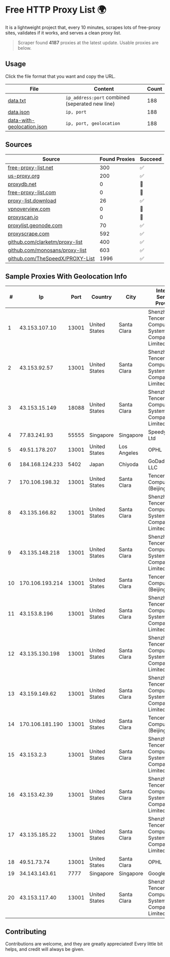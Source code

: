 
# Free HTTP Proxy List 🌍

It is a lightweight project that, every 10 minutes, scrapes lots of free-proxy sites, validates if it works, and serves a clean proxy list.


> Scraper found **4187** proxies at the latest update. Usable proxies are below.

## Usage

Click the file format that you want and copy the URL.


|File|Content|Count|
|----|-------|-----|
|[data.txt](https://raw.githubusercontent.com/themiralay/Proxy-List-World/master/data.txt)|`ip_address:port` combined (seperated new line)|188|
|[data.json](https://raw.githubusercontent.com/themiralay/Proxy-List-World/master/data.json)|`ip, port`|188|
|[data-with-geolocation.json](https://raw.githubusercontent.com/themiralay/Proxy-List-World/master/data-with-geolocation.json)|`ip, port, geolocation`|188|

## Sources

|Source|Found Proxies|Succeed|
|------|-------------|-------|
|[free-proxy-list.net](https://free-proxy-list.net)|300|✅|
|[us-proxy.org](https://www.us-proxy.org)|200|✅|
|[proxydb.net](http://proxydb.net)|0|🚫|
|[free-proxy-list.com](https://free-proxy-list.com/?page=&port=&type%5B%5D=http&type%5B%5D=https&up_time=0&search=Search)|0|🚫|
|[proxy-list.download](https://www.proxy-list.download/HTTP)|26|✅|
|[vpnoverview.com](https://vpnoverview.com/privacy/anonymous-browsing/free-proxy-servers)|0|🚫|
|[proxyscan.io](https://www.proxyscan.io)|0|🚫|
|[proxylist.geonode.com](https://proxylist.geonode.com/api/proxy-list?limit=300&page=1&sort_by=lastChecked&sort_type=desc&protocols=http,https)|70|✅|
|[proxyscrape.com](https://api.proxyscrape.com/v2/?request=displayproxies&protocol=http&timeout=10000&country=all&ssl=all&anonymity=all)|592|✅|
|[github.com/clarketm/proxy-list](https://raw.githubusercontent.com/clarketm/proxy-list/master/proxy-list-raw.txt)|400|✅|
|[github.com/monosans/proxy-list](https://raw.githubusercontent.com/monosans/proxy-list/main/proxies/http.txt)|603|✅|
|[github.com/TheSpeedX/PROXY-List](https://raw.githubusercontent.com/TheSpeedX/PROXY-List/master/http.txt)|1996|✅|


## Sample Proxies With Geolocation Info

|#|Ip|Port|Country|City|Internet Service Provider|
|-|--|----|-------|----|-------------------------|
|1|43.153.107.10|13001|United States|Santa Clara|Shenzhen Tencent Computer Systems Company Limited|
|2|43.153.92.57|13001|United States|Santa Clara|Shenzhen Tencent Computer Systems Company Limited|
|3|43.153.15.149|18088|United States|Santa Clara|Shenzhen Tencent Computer Systems Company Limited|
|4|77.83.241.93|55555|Singapore|Singapore|SpeedyPage Ltd|
|5|49.51.178.207|13001|United States|Los Angeles|OPHL|
|6|184.168.124.233|5402|Japan|Chiyoda|GoDaddy.com, LLC|
|7|170.106.198.32|13001|United States|Santa Clara|Tencent Cloud Computing (Beijing) Co|
|8|43.135.166.82|13001|United States|Santa Clara|Shenzhen Tencent Computer Systems Company Limited|
|9|43.135.148.218|13001|United States|Santa Clara|Shenzhen Tencent Computer Systems Company Limited|
|10|170.106.193.214|13001|United States|Santa Clara|Tencent Cloud Computing (Beijing) Co|
|11|43.153.8.196|13001|United States|Santa Clara|Shenzhen Tencent Computer Systems Company Limited|
|12|43.135.130.198|13001|United States|Santa Clara|Shenzhen Tencent Computer Systems Company Limited|
|13|43.159.149.62|13001|United States|Santa Clara|Shenzhen Tencent Computer Systems Company Limited|
|14|170.106.181.190|13001|United States|Santa Clara|Tencent Cloud Computing (Beijing) Co|
|15|43.153.2.3|13001|United States|Santa Clara|Shenzhen Tencent Computer Systems Company Limited|
|16|43.153.42.39|13001|United States|Santa Clara|Shenzhen Tencent Computer Systems Company Limited|
|17|43.135.185.22|13001|United States|Santa Clara|Shenzhen Tencent Computer Systems Company Limited|
|18|49.51.73.74|13001|United States|Santa Clara|OPHL|
|19|34.143.143.61|7777|Singapore|Singapore|Google LLC|
|20|43.153.117.40|13001|United States|Santa Clara|Shenzhen Tencent Computer Systems Company Limited|



## Contributing

Contributions are welcome, and they are greatly appreciated! Every
little bit helps, and credit will always be given.

